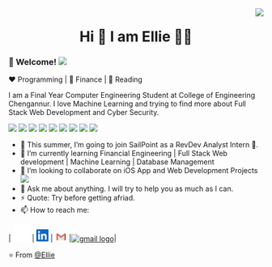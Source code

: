 <img align="right" src="https://github-readme-stats.vercel.app/api?username=Ellie-Wu05&show_icons=true&icon_color=CE1D2D&text_color=718096&bg_color=ffffff&hide_title=true" />



### <h1 align = "center" > Hi 👋 I am Ellie 👩🏻 </h1>


  
### 👋 Welcome!  <img src="https://github.com/TheDudeThatCode/TheDudeThatCode/blob/master/Assets/Earth.gif" width="24px">
  
:heart: Programming | :black_heart: Finance | :blue_heart: Reading
  
I am a Final Year Computer Engineering Student at College of Engineering Chengannur. I love Machine Learning and trying to find more about Full Stack Web Development and Cyber Security. 

![](https://img.shields.io/badge/Python-orange) ![](https://img.shields.io/badge/Java-black) ![](https://img.shields.io/badge/Angular-orange)  ![](https://img.shields.io/badge/Javascript-black) ![](https://img.shields.io/badge/HTML-orange) ![](https://img.shields.io/badge/CSS-black) ![](https://img.shields.io/badge/NodeJs-orange) ![](https://img.shields.io/badge/MySQL-black) ![](https://img.shields.io/badge/SpringBoot-orange)

- 🔭 This summer, I’m going to join SailPoint as a RevDev Analyst Intern 🎉.
- 🌱 I’m currently learning Financial Engineering | Full Stack Web development | Machine Learning | Database Management 
- 👯 I’m looking to collaborate on iOS App  and Web Development Projects <img src="https://media.giphy.com/media/WUlplcMpOCEmTGBtBW/giphy.gif" width="30">
- 💬 Ask me about anything. I will try to help you as much as I can.
- ⚡ Quote: Try before getting afriad.
- 📫 How to reach me:

| [<img src="https://raw.githubusercontent.com/Delta456/Delta456/master/img/github.png" alt="github logo" width="34">](https://github.com/Ellie-Wu-05) |  [<img src="https://github.com/Amchuz/Amchuz/blob/master/linkedin.jpeg" alt="linkedin logo" width="24">](https://www.linkedin.com/in/kaiyue-wu/) |  [<img src="https://github.com/Amchuz/Amchuz/blob/master/gmail.jpeg" alt="gmail logo" width="24">](elliewu@gmail.com)
|[<img src="https://brand.ucla.edu/images/logos-and-marks/campus-logo.jpg" alt="gmail logo" width="40">](kaiyue.wu.2022@anderson.ucla.edu)|

<!--START_SECTION:waka-->
<!--END_SECTION:waka-->

⭐️ From [@Ellie](https://github.com/Ellie-Wu-05)
